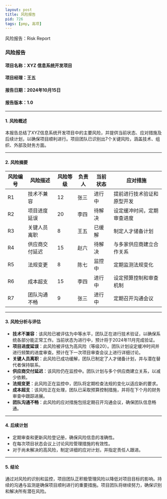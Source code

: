 ```yaml
---
layout: post
title: 风险报告
pid: 726
tags: [pmp, 高项]
---
```


风险报告：Risk Report

### **风险报告**

#### **项目名称**：XYZ 信息系统开发项目

#### **项目经理**：王五

#### **报告日期**：2024年10月15日

#### **报告版本**：1.0

------

#### **1. 风险概述**

本报告总结了XYZ信息系统开发项目中的主要风险，并提供当前状态、应对措施及后续计划，以确保项目顺利进行。项目团队已识别出7个关键风险，涵盖技术、组织、外部及财务方面。

------

#### **2. 风险摘要**

| 风险编号 | 风险描述       | 风险等级 | 负责人 | 当前状态 | 应对措施                   |
| -------- | -------------- | -------- | ------ | -------- | -------------------------- |
| R1       | 技术不兼容     | 12       | 张三   | 进行中   | 提前进行技术验证和原型开发 |
| R2       | 项目进度延误   | 20       | 李四   | 待解决   | 设定缓冲时间，定期审查进度 |
| R3       | 关键人员离职   | 8        | 王五   | 已缓解   | 制定人才储备计划           |
| R4       | 供应商交付延迟 | 15       | 赵六   | 待解决   | 与多家供应商建立合作关系   |
| R5       | 法规变更       | 8        | 陈七   | 监控中   | 定期监测法规变化           |
| R6       | 成本超支       | 15       | 李四   | 进行中   | 设定预算控制和审查机制     |
| R7       | 团队沟通不畅   | 9        | 张三   | 进行中   | 定期召开沟通会议           |

------

#### **3. 风险分析与评估**

- **技术不兼容**：该风险已被评估为中等水平，团队正在进行技术验证，以确保系统各部分能正常工作。当前状态为进行中，预计将于2024年11月完成验证。
- **项目进度延误**：此风险被评估为高风险（等级20）。团队计划设定缓冲时间并进行频繁的进度审查。预计在下一次项目审查会议上进行详细讨论。
- **关键人员离职**：此风险已成功缓解，团队已制定了人才储备计划，并与潜在替代者保持联系。
- **供应商交付延迟**：该风险仍在监控中。团队计划与多个供应商建立关系，以减少依赖。
- **法规变更**：此风险正在监控中，团队将定期检查法规的变化以适应新的要求。
- **成本超支**：该风险正在处理，团队已采取预算控制措施，并将在下个月的财务审查中跟踪进展。
- **团队沟通不畅**：此风险的应对措施包括定期召开沟通会议，确保团队信息畅通。

------

#### **4. 后续计划**

- 定期审查和更新风险登记册，确保风险信息的准确性。
- 在每次项目状态会议上讨论风险管理措施的有效性。
- 对于尚未解决的高风险，制定详细的应对计划，并指定责任人跟进。

------

#### **5. 结论**

通过对风险的识别和监控，项目团队正积极管理风险以降低对项目目标的影响。持续的沟通与监测是确保项目顺利进行的重要措施。项目团队将继续努力，确保识别和解决所有潜在风险。
